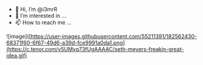 - 👋 Hi, I’m @i3mrR
- 👀 I’m interested in ...
- 📫 How to reach me ...



![image]([https://user-images.githubusercontent.com/55211391/182562430-68371f60-6f67-49d6-a39d-fce9991a0da1.png](https://c.tenor.com/y5UMvq73fUgAAAAC/seth-meyers-freakin-great-idea.gif)
